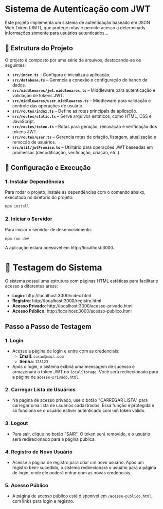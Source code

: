 # Sistema de Autenticação com JWT

Este projeto implementa um sistema de autenticação baseado em JSON Web Token (JWT), que protege rotas e permite acesso a determinads informações somente para usuários autenticados...

## 📂 Estrutura do Projeto

O projeto é composto por uma série de arquivos, destacando-se os seguintes:

- **`src/index.ts`** – Configura e inicializa a aplicação.
- **`src/database.ts`** – Gerencia a conexão e configuração do banco de dados.
- **`src/middlewares/jwt.middlewares.ts`** – Middleware para autenticação e validação de tokens JWT.
- **`src/middlewares/user.middlewares.ts`** – Middleware para validação e controle das operações de usuário.
- **`src/routes/index.ts`** – Define as rotas principais da aplicação.
- **`src/routes/static.ts`** – Serve arquivos estáticos, como HTML, CSS e JavaScript.
- **`src/routes/token.ts`** – Rotas para geração, renovação e verificação dos tokens JWT.
- **`src/routes/user.ts`** – Gerencia rotas de criação, listagem, atualização e remoção de usuários.
- **`src/util/jwtPromise.ts`** – Utilitário para operações JWT baseadas em promessas (decodificação, verificação, criação, etc.).

## 🚀 Configuração e Execução

### 1. Instalar Dependências
Para rodar o projeto, instale as dependências com o comando abaixo, executado no diretório do projeto:
```bash
npm install
```

### 2. Iniciar o Servidor
Para iniciar o servidor de desenvolvimento:
```bash
npm run dev
```
A aplicação estará acessível em http://localhost:3000.

# 🧪 Testagem do Sistema
O sistema possui uma estrutura com páginas HTML estáticas para facilitar o acesso a diferentes áreas:

- **Login**: http://localhost:3000/index.html
- **Registro**: http://localhost:3000/registro.html
- **Acesso Privado**: http://localhost:3000/acesso-privado.html
- **Acesso Público**: http://localhost:3000/acesso-publico.html

## Passo a Passo de Testagem
### 1. **Login**
- Acesse a página de login e entre com as credenciais:
	- **Email**: ``susan@mail.com``
  - **Senha**: ``123123``
- Após o login, o sistema exibirá uma mensagem de sucesso e armazenará o token JWT no ``localStorage``. Você será redirecionado para a página de ``acesso-privado.html``.
### 2. **Carregar Lista de Usuários**
- Na página de acesso privado, use o botão "CARREGAR LISTA" para carregar uma lista de usuários cadastrados. Essa função é protegida e só funciona se o usuário estiver autenticado com um token válido.
### 3. **Logout**
- Para sair, clique no botão "SAIR". O token será removido, e o usuário será redirecionado para a página pública.
### 4. **Registro de Novo Usuário**
- Acesse a página de registro para criar um novo usuário. Após um registro bem-sucedido, o sistema redirecionará o usuário para a página de login, onde ele poderá entrar com as novas credenciais.
### 5. **Acesso Público**
- A página de acesso público está disponível em ``/acesso-publico.html``, com links para login e registro.
